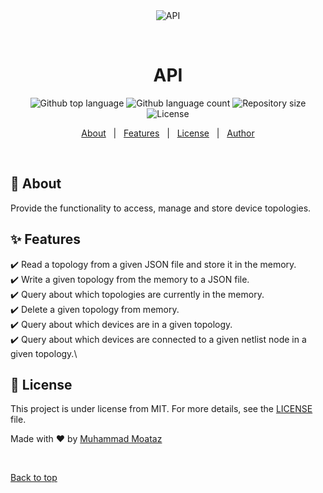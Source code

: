 <div align="center" id="top">
  <img src="./.github/app.gif" alt="API" />

&#xa0;

  <!-- <a href="https://api.netlify.app">Demo</a> -->
</div>

<h1 align="center">API</h1>

<p align="center">
  <img alt="Github top language" src="https://img.shields.io/github/languages/top/{{YOUR_GITHUB_USERNAME}}/api?color=56BEB8">

  <img alt="Github language count" src="https://img.shields.io/github/languages/count/{{YOUR_GITHUB_USERNAME}}/api?color=56BEB8">

  <img alt="Repository size" src="https://img.shields.io/github/repo-size/{{YOUR_GITHUB_USERNAME}}/api?color=56BEB8">

  <img alt="License" src="https://img.shields.io/github/license/{{YOUR_GITHUB_USERNAME}}/api?color=56BEB8">

  <!-- <img alt="Github issues" src="https://img.shields.io/github/issues/{{YOUR_GITHUB_USERNAME}}/api?color=56BEB8" /> -->

  <!-- <img alt="Github forks" src="https://img.shields.io/github/forks/{{YOUR_GITHUB_USERNAME}}/api?color=56BEB8" /> -->

  <!-- <img alt="Github stars" src="https://img.shields.io/github/stars/{{YOUR_GITHUB_USERNAME}}/api?color=56BEB8" /> -->
</p>

<!-- Status -->

<!-- <h4 align="center">
	🚧  API 🚀 Under construction...  🚧
</h4>

<hr> -->

<p align="center">
  <a href="#dart-about">About</a> &#xa0; | &#xa0;
  <a href="#sparkles-features">Features</a> &#xa0; | &#xa0;
  <a href="#memo-license">License</a> &#xa0; | &#xa0;
  <a href="https://github.com/MuhammadMoataz" target="_blank">Author</a>
</p>

<br>

## :dart: About

Provide the functionality to access, manage and store device topologies.

## :sparkles: Features

:heavy_check_mark: Read a topology from a given JSON file and store it in the memory.\
:heavy_check_mark: Write a given topology from the memory to a JSON file.\
:heavy_check_mark: Query about which topologies are currently in the memory.\
:heavy_check_mark: Delete a given topology from memory.\
:heavy_check_mark: Query about which devices are in a given topology.\
:heavy_check_mark: Query about which devices are connected to a given netlist node in
a given topology.\

## :memo: License

This project is under license from MIT. For more details, see the [LICENSE](LICENSE.md) file.

Made with :heart: by <a href="https://github.com/{{YOUR_GITHUB_USERNAME}}" target="_blank">Muhammad Moataz</a>

&#xa0;

<a href="#top">Back to top</a>
